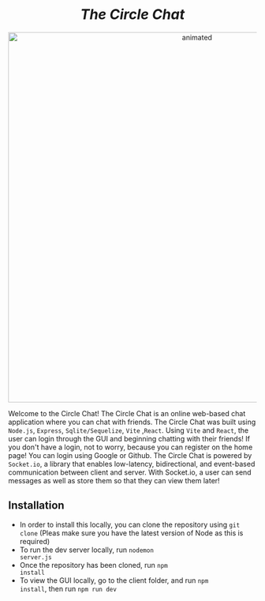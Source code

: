 <h1 align="center"><i>The Circle Chat </i></h1>
<p align="center" >
<img  width=750 src="circle_chat.gif" alt="animated"/>
</p>

Welcome to the Circle Chat! The Circle Chat is an online web-based chat application where you can chat with friends. The Circle Chat was built using <code>Node.js</code>, <code>Express</code>, <code>Sqlite/Sequelize</code>, <code>Vite</code> ,<code>React</code>. Using <code>Vite</code> and <code>React</code>, the user can login through the GUI and beginning chatting with their friends! If you don't have a login, not to worry, because you can register on the home page! You can login using Google or Github. The Circle Chat is powered by <code>Socket.io</code>, a library that enables low-latency, bidirectional, and event-based communication between client and server. With Socket.io, a user can send messages as well as store them so that they can view them later!

## Installation
* In order to install this locally, you can clone the repository using <code>git clone</code> (Pleas make sure you have the latest version of Node as this is required)
* To run the dev server locally, run <code>nodemon server.js</code>
* Once the repository has been cloned, run <code>npm install</code>
* To view the GUI locally, go to the client folder, and run <code>npm install</code>, then run <code>npm run dev</code>

